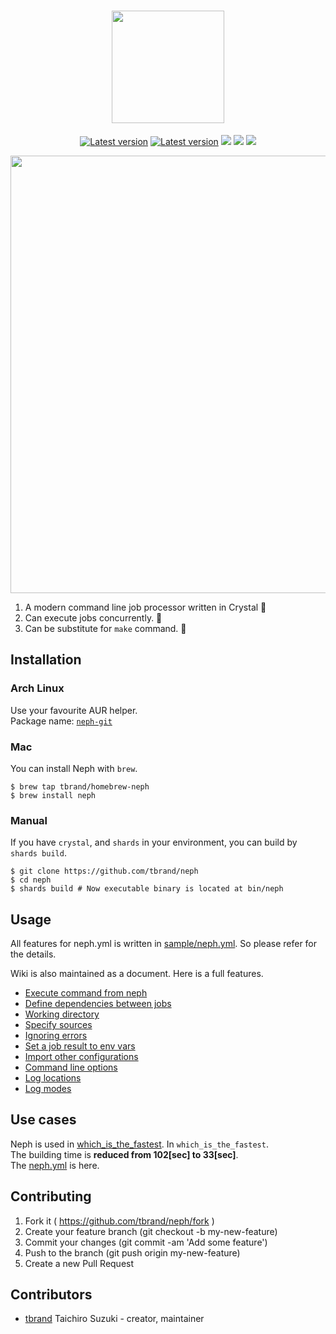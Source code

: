 <h1 align="center">
	<img src="https://cloud.githubusercontent.com/assets/3483230/25774528/7bb488c4-32cb-11e7-9937-5ce61caea177.png" width="180" />  
</h1>

<p align="center">
	<a href="https://travis-ci.org/tbrand/neph"><img src="https://travis-ci.org/tbrand/neph.svg?branch=master&style=flat" alt="Latest version" /></a>
	<a href="https://github.com/tbrand/neph/releases"><img src="https://img.shields.io/github/release/tbrand/neph.svg?style=flat" alt="Latest version" /></a>
	<a href="https://raw.githubusercontent.com/tbrand/neph/master/LICENSE"><img src="https://img.shields.io/badge/license-MIT-blue.svg?style=flat" /></a>
	<a href="https://github.com/tbrand/neph/wiki"><img src="https://img.shields.io/badge/Document-wiki-blue.svg?style=flat" /></a>
	<a href="https://github.com/tbrand/neph/issues"><img src="https://img.shields.io/github/issues/tbrand/neph.svg?style=flat" /></a>
</p>

<p align="center">
	<img src="https://raw.githubusercontent.com/tbrand/neph/master/img/neph.gif" width="700" />
</p>

1. A modern command line job processor written in Crystal :rocket:  
2. Can execute jobs concurrently. :rocket:  
3. Can be substitute for `make` command. :rocket:  

## Installation

### Arch Linux
Use your favourite AUR helper.  
Package name: [`neph-git`](https://aur.archlinux.org/packages/neph-git/)

### Mac
You can install Neph with `brew`.
```
$ brew tap tbrand/homebrew-neph
$ brew install neph
```

### Manual
If you have `crystal`, and `shards` in your environment, you can build by `shards build`.
```
$ git clone https://github.com/tbrand/neph
$ cd neph
$ shards build # Now executable binary is located at bin/neph
```

## Usage

All features for neph.yml is written in [sample/neph.yml](https://github.com/tbrand/neph/blob/master/sample/neph.yml). So please refer for the details.

Wiki is also maintained as a document. Here is a full features.
 - [Execute command from neph](https://github.com/tbrand/neph/wiki/Execute-command-from-neph)
 - [Define dependencies between jobs](https://github.com/tbrand/neph/wiki/Define-dependencies-between-jobs)
 - [Working directory](https://github.com/tbrand/neph/wiki/Working-directory)
 - [Specify sources](https://github.com/tbrand/neph/wiki/Specify-sources)
 - [Ignoring errors](https://github.com/tbrand/neph/wiki/Ignoring-errors)
 - [Set a job result to env vars](https://github.com/tbrand/neph/wiki/Set-a-job-result-to-env-vars)
 - [Import other configurations](https://github.com/tbrand/neph/wiki/Import-other-configurations)
 - [Command line options](https://github.com/tbrand/neph/wiki/Command-line-options)
 - [Log locations](https://github.com/tbrand/neph/wiki/Log-locations)
 - [Log modes](https://github.com/tbrand/neph/wiki/Log-modes)

## Use cases

Neph is used in [which_is_the_fastest](https://github.com/tbrand/which_is_the_fastest). In `which_is_the_fastest`.  
The building time is **reduced from 102[sec] to 33[sec]**.  
The [neph.yml](https://github.com/tbrand/which_is_the_fastest/blob/master/neph.yml) is here.

## Contributing

1. Fork it ( https://github.com/tbrand/neph/fork )
2. Create your feature branch (git checkout -b my-new-feature)
3. Commit your changes (git commit -am 'Add some feature')
4. Push to the branch (git push origin my-new-feature)
5. Create a new Pull Request

## Contributors

- [tbrand](https://github.com/tbrand) Taichiro Suzuki - creator, maintainer
